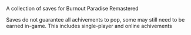 A collection of saves for Burnout Paradise Remastered

Saves do not guarantee all achivements to pop, some may still need to be earned in-game. This includes single-player and online achivements